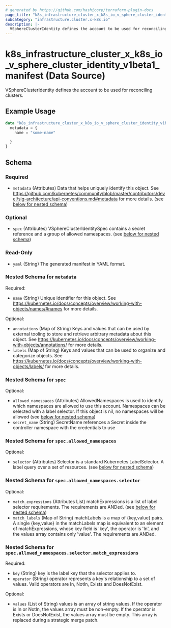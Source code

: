 ```yaml
---
# generated by https://github.com/hashicorp/terraform-plugin-docs
page_title: "k8s_infrastructure_cluster_x_k8s_io_v_sphere_cluster_identity_v1beta1_manifest Data Source - terraform-provider-k8s"
subcategory: "infrastructure.cluster.x-k8s.io"
description: |-
  VSphereClusterIdentity defines the account to be used for reconciling clusters.
---
```


# k8s_infrastructure_cluster_x_k8s_io_v_sphere_cluster_identity_v1beta1_manifest (Data Source)

VSphereClusterIdentity defines the account to be used for reconciling clusters.

## Example Usage

```terraform
data "k8s_infrastructure_cluster_x_k8s_io_v_sphere_cluster_identity_v1beta1_manifest" "example" {
  metadata = {
    name = "some-name"

  }
}
```

<!-- schema generated by tfplugindocs -->
## Schema

### Required

- `metadata` (Attributes) Data that helps uniquely identify this object. See https://github.com/kubernetes/community/blob/master/contributors/devel/sig-architecture/api-conventions.md#metadata for more details. (see [below for nested schema](#nestedatt--metadata))

### Optional

- `spec` (Attributes) VSphereClusterIdentitySpec contains a secret reference and a group of allowed namespaces. (see [below for nested schema](#nestedatt--spec))

### Read-Only

- `yaml` (String) The generated manifest in YAML format.

<a id="nestedatt--metadata"></a>
### Nested Schema for `metadata`

Required:

- `name` (String) Unique identifier for this object. See https://kubernetes.io/docs/concepts/overview/working-with-objects/names/#names for more details.

Optional:

- `annotations` (Map of String) Keys and values that can be used by external tooling to store and retrieve arbitrary metadata about this object. See https://kubernetes.io/docs/concepts/overview/working-with-objects/annotations/ for more details.
- `labels` (Map of String) Keys and values that can be used to organize and categorize objects. See https://kubernetes.io/docs/concepts/overview/working-with-objects/labels/ for more details.


<a id="nestedatt--spec"></a>
### Nested Schema for `spec`

Optional:

- `allowed_namespaces` (Attributes) AllowedNamespaces is used to identify which namespaces are allowed to use this account. Namespaces can be selected with a label selector. If this object is nil, no namespaces will be allowed (see [below for nested schema](#nestedatt--spec--allowed_namespaces))
- `secret_name` (String) SecretName references a Secret inside the controller namespace with the credentials to use

<a id="nestedatt--spec--allowed_namespaces"></a>
### Nested Schema for `spec.allowed_namespaces`

Optional:

- `selector` (Attributes) Selector is a standard Kubernetes LabelSelector. A label query over a set of resources. (see [below for nested schema](#nestedatt--spec--allowed_namespaces--selector))

<a id="nestedatt--spec--allowed_namespaces--selector"></a>
### Nested Schema for `spec.allowed_namespaces.selector`

Optional:

- `match_expressions` (Attributes List) matchExpressions is a list of label selector requirements. The requirements are ANDed. (see [below for nested schema](#nestedatt--spec--allowed_namespaces--selector--match_expressions))
- `match_labels` (Map of String) matchLabels is a map of {key,value} pairs. A single {key,value} in the matchLabels map is equivalent to an element of matchExpressions, whose key field is 'key', the operator is 'In', and the values array contains only 'value'. The requirements are ANDed.

<a id="nestedatt--spec--allowed_namespaces--selector--match_expressions"></a>
### Nested Schema for `spec.allowed_namespaces.selector.match_expressions`

Required:

- `key` (String) key is the label key that the selector applies to.
- `operator` (String) operator represents a key's relationship to a set of values. Valid operators are In, NotIn, Exists and DoesNotExist.

Optional:

- `values` (List of String) values is an array of string values. If the operator is In or NotIn, the values array must be non-empty. If the operator is Exists or DoesNotExist, the values array must be empty. This array is replaced during a strategic merge patch.
